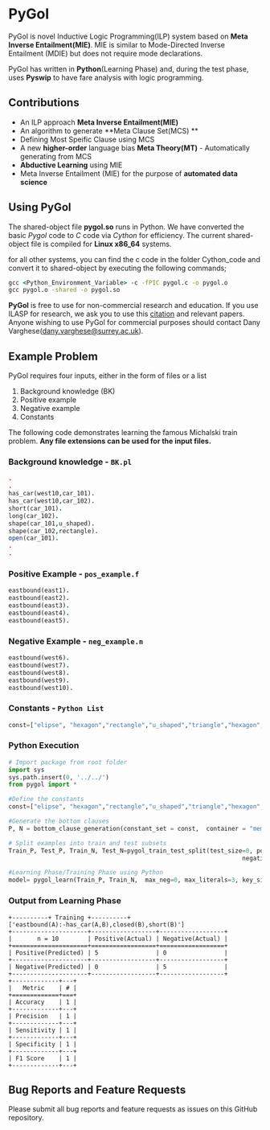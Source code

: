 # PyGol
PyGol is novel Inductive Logic Programming(ILP) system based on **Meta Inverse Entailment(MIE)**.  MIE is similar to Mode-Directed Inverse Entailment (MDIE) but does not require mode declarations.

PyGol has written in **Python**(Learning Phase) and, during the test phase, uses **Pyswip** to have fare analysis with logic programming. 

## Contributions
* An ILP approach **Meta Inverse Entailment(MIE)**
* An algorithm to generate **Meta Clause Set(MCS) **
* Defining Most Speific Clause using MCS
* A new **higher-order** language bias **Meta Theory(MT)** - Automatically generating from MCS
* **Abductive Learning** using MIE
* Meta Inverse Entailment (MIE) for the purpose of **automated data science**
## Using PyGol
The shared-object file **pygol.so** runs in Python. We have converted the basic _Pygol_ code to _C_ code via _Cython_ for efficiency. The current shared-object file is compiled for **Linux x86_64** systems. 

for all other systems, you can find the c code in the folder Cython_code and convert it to shared-object by executing the following commands;

```cmd
gcc <Python_Environment_Variable> -c -fPIC pygol.c -o pygol.o
gcc pygol.o -shared -o pygol.so
```

**PyGol** is free to use for non-commercial research and education. If you use ILASP for research, we ask you to use this [citation](https://github.com/danyvarghese/citation/blob/ab35b34b69dfff96791ad6fe72c74c726d2d3356/pygol.bib) and relevant papers. Anyone wishing to use PyGol for commercial purposes should contact Dany Varghese(dany.varghese@surrey.ac.uk).

## Example Problem
PyGol requires four inputs, either in the form of files or a list
1. Background knowledge (BK)
2. Positive example
3. Negative example
4. Constants

The following code demonstrates learning the famous Michalski train problem. **Any file extensions can be used for the input files.**

### Background knowledge - `BK.pl`
```prolog
.
.
has_car(west10,car_101).
has_car(west10,car_102).
short(car_101).
long(car_102).
shape(car_101,u_shaped).
shape(car_102,rectangle).
open(car_101).
.
.
```
### Positive Example - `pos_example.f`
```prolog
eastbound(east1).
eastbound(east2).
eastbound(east3).
eastbound(east4).
eastbound(east5).
```
### Negative Example - `neg_example.n`
```prolog
eastbound(west6).
eastbound(west7).
eastbound(west8).
eastbound(west9).
eastbound(west10).
```
### Constants - `Python List`
```Python
const=["elipse", "hexagon","rectangle","u_shaped","triangle","hexagon","circle","nil"]
```
### Python Execution
```python
# Import package from root folder
import sys
sys.path.insert(0, '../../')
from pygol import *

#Define the constants
const=["elipse", "hexagon","rectangle","u_shaped","triangle","hexagon","circle","nil"]

#Generate the bottom clauses
P, N = bottom_clause_generation(constant_set = const,  container = "memory")

# Split examples into train and test subsets
Train_P, Test_P, Train_N, Test_N=pygol_train_test_split(test_size=0, positive_file_dictionary=P, 
                                                                 negative_file_dictionary=N)

#Learning Phase/Training Phase using Python
model= pygol_learn(Train_P, Train_N,  max_neg=0, max_literals=3, key_size=1,optimize=False)
```

### Output from Learning Phase
```
+----------+ Training +----------+
['eastbound(A):-has_car(A,B),closed(B),short(B)']
+---------------------+------------------+------------------+
|       n = 10        | Positive(Actual) | Negative(Actual) |
+=====================+==================+==================+
| Positive(Predicted) | 5                | 0                |
+---------------------+------------------+------------------+
| Negative(Predicted) | 0                | 5                |
+---------------------+------------------+------------------+
+-------------+---+
|   Metric    | # |
+=============+===+
| Accuracy    | 1 |
+-------------+---+
| Precision   | 1 |
+-------------+---+
| Sensitivity | 1 |
+-------------+---+
| Specificity | 1 |
+-------------+---+
| F1 Score    | 1 |
+-------------+---+
```
## Bug Reports and Feature Requests
Please submit all bug reports and feature requests as issues on this GitHub repository.
